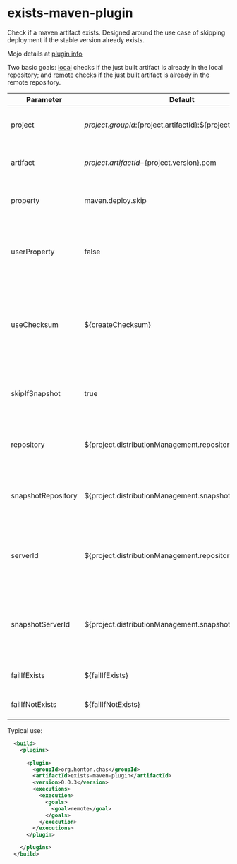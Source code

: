 # exists-maven-plugin

Check if a maven artifact exists. Designed around the use case of skipping deployment if the stable version already exists.

Mojo details at [plugin info](https://chonton.github.io/exists-maven-plugin/0.0.3/plugin-info.html)

Two basic goals: [local](https://chonton.github.io/exists-maven-plugin/0.0.3/local-mojo.html) checks
if the just built artifact is already in the local repository;
and [remote](https://chonton.github.io/exists-maven-plugin/0.0.3/remote-mojo.html) checks
if the just built artifact is already in the remote repository.

| Parameter | Default | Description |
|-----------|---------|-------------|
|project    |${project.groupId}:${project.artifactId}:${project.version}| The project within the repository to query|
|artifact   |${project.artifactId}-${project.version}.pom|The artifact within the project to query|
|property   |maven.deploy.skip|The property to receive the result of the query|
|userProperty|false|If the property should be set as a user property, to be available in child projects|
|useChecksum|${createChecksum}|Use checksum to compare artifacts (Checksums only available when install plugin is so configured.)|
|skipIfSnapshot|true|If checksums are not used, skip the query if the project ends with -SNAPSHOT|
|repository |${project.distributionManagement.repository.url}| For remote goal, the repository to query for artifacts|
|snapshotRepository |${project.distributionManagement.snapshotRepository.url}| For remote goal, the repository to query for snapshot artifacts|
|serverId|${project.distributionManagement.repository.id}|For remote goal, the server ID to use for authentication and proxy settings|
|snapshotServerId|${project.distributionManagement.snapshotRepository.id}|For remote goal, the server ID to use for snapshot authentication and proxy settings|
|failIfExists|${failIfExists}|Fail the build if the artifact already exists|
|failIfNotExists|${failIfNotExists}|Fail the build if the artifact does not exist|

Typical use:

```xml
  <build>
    <plugins>

      <plugin>
        <groupId>org.honton.chas</groupId>
        <artifactId>exists-maven-plugin</artifactId>
        <version>0.0.3</version>
        <executions>
          <execution>
            <goals>
              <goal>remote</goal>
            </goals>
          </execution>
        </executions>
      </plugin>

    </plugins>
  </build>
```
